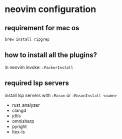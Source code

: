 # neovim configuration

## requirement for mac os

```bash
brew install ripgrep
```

## how to install all the plugins?

in neovim invoke: `:PackerInstall`

## required lsp servers

install lsp servers with `:Mason` or `:MasonInstall <name>`

- rust_analyzer
- clangd
- jdtls
- omnisharp
- pyright
- ltex-ls
